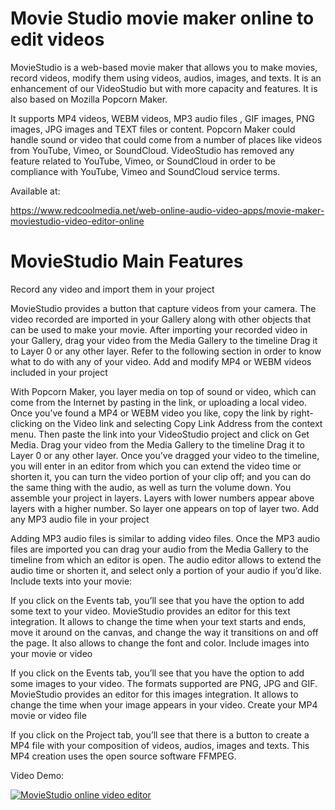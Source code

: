 # Movie Studio movie maker online to edit videos

MovieStudio is a web-based movie maker that allows you to make movies, record videos, modify them using videos, audios, images, and texts. It is an enhancement of our VideoStudio but with more capacity and features. It is also based on Mozilla Popcorn Maker.

It supports MP4 videos, WEBM videos, MP3 audio files , GIF images, PNG images, JPG images and TEXT files or content. Popcorn Maker could handle sound or video that could come from a number of places like videos from YouTube, Vimeo, or SoundCloud. VideoStudio has removed any feature related to YouTube, Vimeo, or SoundCloud in order to be compliance with YouTube, Vimeo and SoundCloud service terms.

Available at:

https://www.redcoolmedia.net/web-online-audio-video-apps/movie-maker-moviestudio-video-editor-online


# MovieStudio Main Features

Record any video and import them in your project

MovieStudio provides a button that capture videos from your camera. The video recorded are imported in your Gallery along with other objects that can be used to make your movie.
After importing your recorded video in your Gallery, drag your video from the Media Gallery to the timeline
Drag it to Layer 0 or any other layer. 
Refer to the following section in order to know what to do with any of your video.
Add and modify MP4 or WEBM videos included in your project

With Popcorn Maker, you layer media on top of sound or video, which can come from the Internet by pasting in the link, or uploading a local video. Once you’ve found a MP4 or WEBM video you like, copy the link by right-clicking on the  Video link and selecting Copy Link Address from the context menu. Then paste the link into your VideoStudio project and click on Get Media.
Drag your video from the Media Gallery to the timeline
Drag it to Layer 0 or any other layer. 
Once you’ve dragged your video to the timeline, you will enter in an editor from which you can extend the video time or shorten it, you can turn the video portion of your clip off; and you can do the same thing with the audio, as well as turn the volume down.
You assemble your project in layers. Layers with lower numbers appear above layers with a higher number. So layer one appears on top of layer two.
Add any MP3 audio file in your project

Adding MP3 audio files is similar to adding video files. 
Once the MP3 audio files are imported you can drag your audio from the Media Gallery to the timeline from which an editor is open.
The audio editor allows to extend the audio time or shorten it, and select only a portion of your audio if you’d like.
 Include texts into your movie:

 If you click on the Events tab, you’ll see that you have the option to add some text to your video.
MovieStudio provides an editor for this text integration. It allows to change the time when your text starts and ends, move it around on the canvas, and change the way it transitions on and off the page. It also allows to change the font and color.
Include images into your movie or video

If you click on the Events tab, you’ll see that you have the option to add some images to your video. The formats supported are PNG, JPG and GIF.
MovieStudio provides an editor for this images integration. It allows to change the time when your image appears in your video.
Create your MP4 movie or video file

If you click on the Project tab, you’ll see that there is a button to create a MP4 file with your composition of videos, audios, images and texts. This MP4 creation uses the open source software FFMPEG.

Video Demo:

[![MovieStudio online video editor](http://img.youtube.com/vi/f_eN8HRfes4/0.jpg)](http://www.youtube.com/watch?v=f_eN8HRfes4 "MovieStudio online video editor")

